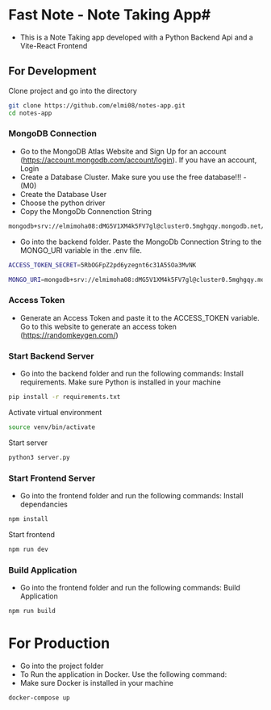 # Fast Note - Note Taking App#
- This is a Note Taking app developed with a Python Backend Api and a Vite-React Frontend

## For Development ###
Clone project and go into the directory
``` bash
git clone https://github.com/elmi08/notes-app.git
cd notes-app
```
### MongoDB Connection ###
- Go to the MongoDB Atlas Website and Sign Up for an account (https://account.mongodb.com/account/login). If you have an account, Login
- Create a Database Cluster. Make sure you use the free database!!! - (M0)
- Create the Database User
- Choose the python driver
- Copy the MongoDb Connenction String
```bash
mongodb+srv://elmimoha08:dMG5V1XM4k5FV7gl@cluster0.5mghgqy.mongodb.net/?retryWrites=true&w=majority&appName=Cluster0
``` 
- Go into the backend folder. Paste the MongoDb Connection String to the MONGO_URI variable in the .env file.
```bash
ACCESS_TOKEN_SECRET=5RbOGFpZ2pd6yzegnt6c31A5SOa3MvNK

MONGO_URI=mongodb+srv://elmimoha08:dMG5V1XM4k5FV7gl@cluster0.5mghgqy.mongodb.net/?retryWrites=true&w=majority&appName=Cluster0
```
### Access Token ###
- Generate an Access Token and paste it to the ACCESS_TOKEN variable. Go to this website to generate an access token (https://randomkeygen.com/)

### Start Backend Server ###
- Go into the backend folder and run the following commands:
Install requirements. Make sure Python is installed in your machine
```bash
pip install -r requirements.txt
```
Activate virtual environment
```bash
source venv/bin/activate
```
Start server
```bash
python3 server.py
```

### Start Frontend Server ###
- Go into the frontend folder and run the following commands:
Install dependancies
```bash
npm install
```
Start frontend
```bash
npm run dev
```

### Build Application ###
- Go into the frontend folder and run the following commands:
Build Application
```bash
npm run build
```

# For Production #
- Go into the project folder
- To Run the application in Docker. Use the following command:
- Make sure Docker is installed in your machine 
```bash
docker-compose up 
```



